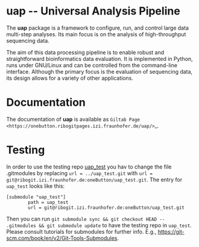 uap -- Universal Analysis Pipeline
==================================

The **uap** package is a framework to configure, run, and control
large data multi-step analyses.
Its main focus is on the analysis of high-throughput sequencing data.

The aim of this data processing pipeline is to enable robust and straightforward
bioinformatics data evaluation.
It is implemented in Python, runs under GNU/Linux and can be controlled from the
command-line interface.
Although the primary focus is the evaluation of sequencing data, its design
allows for a variety of other applications.


Documentation
=============

The documentation of **uap** is available as `Giltab Page <https://onebutton.ribogitpages.izi.fraunhofer.de/uap/>`_.

Testing
=======

In order to use the testing repo [uap_test](https://ribogit.izi.fraunhofer.de/oneButton/uap_test)
you hav to change the file .gitmodules
by replacing `url = ../uap_test.git` with `url = git@ribogit.izi.fraunhofer.de:oneButton/uap_test.git`.
The entry for `uap_test` looks like this:

```
[submodule "uap_test"]
        path = uap_test
        url = git@ribogit.izi.fraunhofer.de:oneButton/uap_test.git
```

Then you can run `git submodule sync && git checkout HEAD -- .gitmodules && git submodule update`
to have the testing repo in `uap_test`. Please consult tutorials for submodules for further info.
E.g., https://git-scm.com/book/en/v2/Git-Tools-Submodules.

